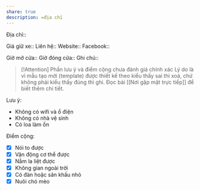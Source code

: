 ```yaml
---
share: true
description: =địa chỉ
---
```

Địa chỉ:: 
 
Giá giữ xe:: 
Liên hệ::
Website::
Facebook::

Giờ mở cửa::
Giờ đóng cửa::
Ghi chú::

> [!Attention] Phần lưu ý và điểm cộng chưa đánh giá chính xác
> Lý do là vì mẫu tạo mới (template) được thiết kế theo kiểu thấy sai thì xoá, chứ không phải kiểu thấy đúng thì ghi.  Đọc bài [[Nơi gặp mặt trực tiếp]] để biết thêm chi tiết.

Lưu ý:
- Không có wifi và ổ điện
- Không có nhà vệ sinh
- Có loa làm ồn

Điểm cộng:
- [x] Nói to được
- [x] Vận động cơ thể được
- [x] Nằm la liệt được
- [x] Không gian ngoài trời
- [x] Có đàn hoặc sân khấu nhỏ
- [x] Nuôi chó mèo
